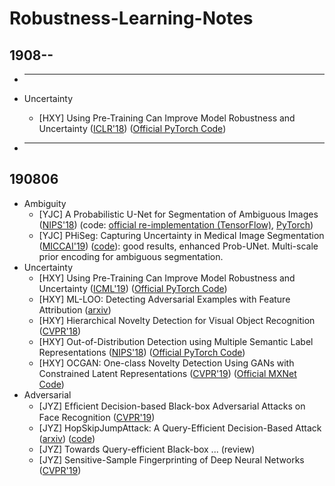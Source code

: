 ﻿# Robustness-Learning-Notes

## 1908--
* ---
    
* Uncertainty
    - [HXY] Using Pre-Training Can Improve Model Robustness and Uncertainty ([ICLR'18](https://arxiv.org/abs/1711.09325)) ([Official PyTorch Code](https://github.com/alinlab/Confident_classifier))
* ---

## 190806
* Ambiguity
    - [YJC] A Probabilistic U-Net for Segmentation of Ambiguous Images ([NIPS'18](https://arxiv.org/abs/1806.05034)) (code: [official re-implementation (TensorFlow)](https://github.com/SimonKohl/probabilistic_unet), [PyTorch](https://github.com/stefanknegt/probabilistic_unet_pytorch))
    - [YJC] PHiSeg: Capturing Uncertainty in Medical Image Segmentation ([MICCAI'19](https://arxiv.org/abs/1906.04045)) ([code](https://github.com/baumgach/PHiSeg-code)): good results, enhanced Prob-UNet. Multi-scale prior encoding for ambiguous segmentation. 
* Uncertainty
    - [HXY] Using Pre-Training Can Improve Model Robustness and Uncertainty ([ICML'19](https://arxiv.org/abs/1901.09960)) ([Official PyTorch Code](https://github.com/hendrycks/pre-training))
    - [HXY] ML-LOO: Detecting Adversarial Examples with Feature Attribution ([arxiv](https://arxiv.org/abs/1906.03499))
    - [HXY] Hierarchical Novelty Detection for Visual Object Recognition ([CVPR'18](https://arxiv.org/abs/1804.00722))
    - [HXY] Out-of-Distribution Detection using Multiple Semantic Label Representations
 ([NIPS'18](http://arxiv.org/abs/1808.06664)) ([Official PyTorch Code](https://github.com/MLSpeech/semantic_OOD))
    - [HXY] OCGAN: One-class Novelty Detection Using GANs with Constrained Latent Representations ([CVPR'19](http://arxiv.org/abs/1903.08550)) ([Official MXNet Code](https://github.com/PramuPerera/OCGAN)) 
* Adversarial
    - [JYZ] Efﬁcient Decision-based Black-box Adversarial Attacks on Face Recognition ([CVPR'19](https://arxiv.org/abs/1904.04433v1))  
    - [JYZ] HopSkipJumpAttack: A Query-Efficient Decision-Based Attack ([arxiv](https://arxiv.org/abs/1904.02144)) ([code](https://github.com/Jianbo-Lab/HSJA))  
    - [JYZ] Towards Query-efficient Black-box ... (review)  
    - [JYZ] Sensitive-Sample Fingerprinting of Deep Neural Networks ([CVPR'19](http://openaccess.thecvf.com/content_CVPR_2019/html/He_Sensitive-Sample_Fingerprinting_of_Deep_Neural_Networks_CVPR_2019_paper.html))  

